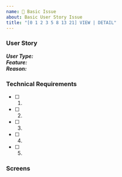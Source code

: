 ```yaml
---
name: 📝 Basic Issue
about: Basic User Story Issue
title: "[0 1 2 3 5 8 13 21] VIEW | DETAIL"
---
```


### User Story
**_User Type:_**  
**_Feature:_**  
**_Reason:_**  

### Technical Requirements
- [ ] 1.
- [ ] 2.
- [ ] 3.
- [ ] 4.
- [ ] 5.

### Screens

